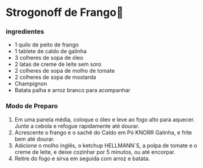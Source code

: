 # Strogonoff de Frango:chicken:

### ingredientes

- 1 quilo de peito de frango
- 1 tablete de caldo de galinha
- 3 colheres de sopa de óleo
- 2 latas de creme de leite sem soro
- 2 colheres de sopa de molho de tomate
- 2 colheres de sopa de mostarda
- Champignon
- Batata palha e arroz branco para acompanhar

### Modo de Preparo

1. Em uma panela média, coloque o óleo e leve ao fogo alto para aquecer. Junte a cebola e refogue rapidamente até dourar.
2. Acrescente o frango e o sachê do Caldo em Pó KNORR Galinha, e frite bem até dourar.
3. Adicione o molho inglês, o ketchup HELLMANN´S, a polpa de tomate e o creme de leite, e deixe cozinhar por 5 minutos, ou até encorpar.
4. Retire do fogo e sirva em seguida com arroz e batata.

